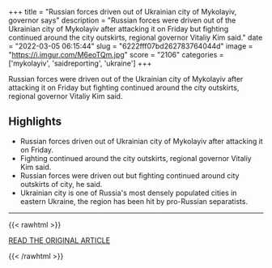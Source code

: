 +++
title = "Russian forces driven out of Ukrainian city of Mykolayiv, governor says"
description = "Russian forces were driven out of the Ukrainian city of Mykolayiv after attacking it on Friday but fighting continued around the city outskirts, regional governor Vitaliy Kim said."
date = "2022-03-05 06:15:44"
slug = "6222fff07bd262783764044d"
image = "https://i.imgur.com/M6eoTQm.jpg"
score = "2106"
categories = ['mykolayiv', 'saidreporting', 'ukraine']
+++

Russian forces were driven out of the Ukrainian city of Mykolayiv after attacking it on Friday but fighting continued around the city outskirts, regional governor Vitaliy Kim said.

## Highlights

- Russian forces driven out of Ukrainian city of Mykolayiv after attacking it on Friday.
- Fighting continued around the city outskirts, regional governor Vitaliy Kim said.
- Russian forces were driven out but fighting continued around city outskirts of city, he said.
- Ukrainian city is one of Russia's most densely populated cities in eastern Ukraine, the region has been hit by pro-Russian separatists.

---

{{< rawhtml >}}
  <p class="article-category">
    <a target="_blank" href="https://www.reuters.com/article/us-ukraine-crisis-mykolayiv-battle-idUKKBN2L11S4">READ THE ORIGINAL ARTICLE</a>
  </p>
{{< /rawhtml >}}
